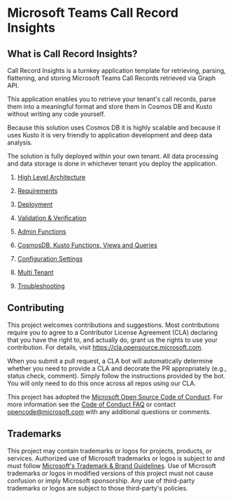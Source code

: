 # Microsoft Teams Call Record Insights

## What is Call Record Insights?

Call Record Insights is a turnkey application template for retrieving, parsing, flattening, and storing Microsoft Teams Call Records retrieved via Graph API.

This application enables you to retrieve your tenant's call records, parse them into a meaningful format and store them in Cosmos DB and Kusto without writing any code yourself.

Because this solution uses Cosmos DB it is highly scalable and because it uses Kusto it is very friendly to application development and deep data analysis.

The solution is fully deployed within your own tenant. All data processing and data storage is done in whichever tenant you deploy the application.

1. [High Level Architecture](./docs/high-level-architecture.md)

1. [Requirements](./docs/requirements.md)

1. [Deployment](./docs/deployment.md)

1. [Validation & Verification](./docs/deployment.md#deployment-validation--verification)

1. [Admin Functions](./docs/admin-functions.md)

1. [CosmosDB, Kusto Functions, Views and Queries](./docs/data-explorer-functions-views-queries.md)

1. [Configuration Settings](./docs/function-configuration-settings.md)

1. [Multi Tenant](./docs/multi-tenant-deployment.md)

1. [Troubleshooting](./docs/troubleshooting.md)

## Contributing

This project welcomes contributions and suggestions.  Most contributions require you to agree to a
Contributor License Agreement (CLA) declaring that you have the right to, and actually do, grant us
the rights to use your contribution. For details, visit https://cla.opensource.microsoft.com.

When you submit a pull request, a CLA bot will automatically determine whether you need to provide
a CLA and decorate the PR appropriately (e.g., status check, comment). Simply follow the instructions
provided by the bot. You will only need to do this once across all repos using our CLA.

This project has adopted the [Microsoft Open Source Code of Conduct](https://opensource.microsoft.com/codeofconduct/).
For more information see the [Code of Conduct FAQ](https://opensource.microsoft.com/codeofconduct/faq/) or
contact [opencode@microsoft.com](mailto:opencode@microsoft.com) with any additional questions or comments.

## Trademarks

This project may contain trademarks or logos for projects, products, or services. Authorized use of Microsoft 
trademarks or logos is subject to and must follow 
[Microsoft's Trademark & Brand Guidelines](https://www.microsoft.com/en-us/legal/intellectualproperty/trademarks/usage/general).
Use of Microsoft trademarks or logos in modified versions of this project must not cause confusion or imply Microsoft sponsorship.
Any use of third-party trademarks or logos are subject to those third-party's policies.